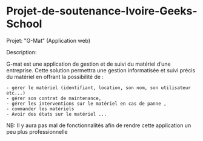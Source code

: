 # Projet-de-soutenance-Ivoire-Geeks-School
Projet: "G-Mat" (Application web)

Description:

G-mat est une application de gestion et de suivi du matériel d’une entreprise. Cette solution permettra une gestion informatisée et suivi précis du matériel en offrant la possibilité de :

    - gérer le matériel (identifiant, location, son nom, son utilisateur etc...)
    - gérer son contrat de maintenance, 
    - gérer les interventions sur le matériel en cas de panne , 
    - commander les matériels 
    - Avoir des états sur le matériel ...
    
NB: Il y aura pas mal de fonctionnalités afin de rendre cette application un peu plus professionnelle

